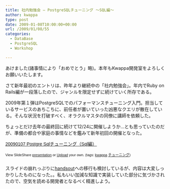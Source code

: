 ```yaml
---
title: 社内勉強会 – PostgreSQLチューニング ～SQL編～
author: kwappa
type: post
date: 2009-01-08T10:00:00+00:00
url: /2009/01/08/55
categories:
  - DataBase
  - PostgreSQL
  - Workshop

---
```

あけました(諸事情により「おめでとう」略)。本年もKwappa開発室をよろしくお願いいたします。

さて新年最初のエントリは、昨年より継続中の「社内勉強会」。年内でRuby on Rails編が一段落したので、ジャンルを限定せずに続けていく所存である。

2009年第１弾はPostgreSQLでのパフォーマンスチューニング入門。担当しているサービスのあちこちに、前任者が置いていった凶悪なクエリが散在している。そんな状況を打破すべく、オラクルマスタの同僚に講師を依頼した。

ちょっとだけ去年の最終回に続けて12/24に開催しようか…とも思っていたのだが、準備の都合や家庭の事情などを鑑みて新年初回の開催となった。

<div style="width:425px;text-align:left" id="__ss_900299">
  <a style="font:14px Helvetica,Arial,Sans-serif;display:block;margin:12px 0 3px 0;text-decoration:underline;" href="http://www.slideshare.net/kwappa/20090107-postgre-sqlsql-presentation?type=powerpoint" title="20090107 Postgre Sqlチューニング（Sql編）">20090107 Postgre Sqlチューニング（Sql編）</a></p> 
  
  <div style="font-size:11px;font-family:tahoma,arial;height:26px;padding-top:2px;">
    View SlideShare <a style="text-decoration:underline;" href="http://www.slideshare.net/kwappa/20090107-postgre-sqlsql-presentation?type=powerpoint" title="View 20090107 Postgre Sqlチューニング（Sql編） on SlideShare">presentation</a> or <a style="text-decoration:underline;" href="http://www.slideshare.net/upload?type=powerpoint">Upload</a> your own. (tags: <a style="text-decoration:underline;" href="http://slideshare.net/tag/kwappa">kwappa</a> <a style="text-decoration:underline;" href="http://slideshare.net/tag/チューニング">チューニング</a>)
  </div>
</div>

スライドの崩れっぷりに<a href="http://handsout.jp/" target="_blank">handsout</a>への移行も検討しているが、内容は大変しっかりしたものになった。。私もいい加減な知識で実装していた部分に気づかされたので、空気を読める開発者となるべく精進しよう。
